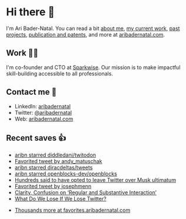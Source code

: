 # Hi there  👋

I'm Ari Bader-Natal. You can read a bit [about me](https://aribadernatal.com), [my current work](https://aribadernatal.com/projects/Sparkwise/), [past projects](https://aribadernatal.com/projects/), [publication and patents](https://aribadernatal.com/publications), and more at [aribadernatal.com](https://aribadernatal.com).

## Work  👨‍💻

I'm co-founder and CTO at [Sparkwise](https://sparkwise.co). Our mission is to make impactful skill-building accessible to all professionals.

## Contact me  💬 

- LinkedIn: [aribadernatal](https://linkedin.com/in/aribadernatal)
- Twitter: [@aribadernatal](https://twitter.com/aribadernatal)
- Web: [aribadernatal.com](https://aribadernatal.com)

## Recent saves  👍

<!--START_SECTION:feed-->
* [aribn starred diddledani&#x2F;twitodon](https:&#x2F;&#x2F;favorites.aribadernatal.com&#x2F;github-favorites&#x2F;2022&#x2F;11&#x2F;aribn-starred-diddledani-twitodon&#x2F;)
* [Favorited tweet by andy_matuschak](https:&#x2F;&#x2F;favorites.aribadernatal.com&#x2F;twitter-favorites&#x2F;2022&#x2F;11&#x2F;favorited-tweet-by-andy_matuschak-16&#x2F;)
* [aribn starred diracdeltas&#x2F;tweets](https:&#x2F;&#x2F;favorites.aribadernatal.com&#x2F;github-favorites&#x2F;2022&#x2F;11&#x2F;aribn-starred-diracdeltas-tweets&#x2F;)
* [aribn starred openblocks-dev&#x2F;openblocks](https:&#x2F;&#x2F;favorites.aribadernatal.com&#x2F;github-favorites&#x2F;2022&#x2F;11&#x2F;aribn-starred-openblocks-dev-openblocks&#x2F;)
* [Hundreds said to have opted to leave Twitter over Musk ultimatum](https:&#x2F;&#x2F;favorites.aribadernatal.com&#x2F;pocket-favorites&#x2F;2022&#x2F;11&#x2F;hundreds-said-to-have-opted-to-leave-twitter-over-musk-ultimatum&#x2F;)
* [Favorited tweet by josephmenn](https:&#x2F;&#x2F;favorites.aribadernatal.com&#x2F;twitter-favorites&#x2F;2022&#x2F;11&#x2F;favorited-tweet-by-josephmenn&#x2F;)
* [Clarity, Confusion on ‘Regular and Substantive Interaction’](https:&#x2F;&#x2F;favorites.aribadernatal.com&#x2F;pocket-favorites&#x2F;2022&#x2F;11&#x2F;clarity-confusion-on-regular-and-substantive-interaction&#x2F;)
* [What Do We Lose If We Lose Twitter?](https:&#x2F;&#x2F;favorites.aribadernatal.com&#x2F;pocket-favorites&#x2F;2022&#x2F;11&#x2F;what-do-we-lose-if-we-lose-twitter&#x2F;)
<!--END_SECTION:feed-->
* [Thousands more at favorites.aribadernatal.com](https://favorites.aribadernatal.com)
